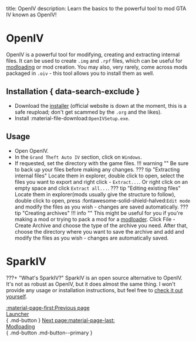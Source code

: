 title: OpenIV
description: Learn the basics to the powerful tool to mod GTA IV known as OpenIV!

# OpenIV
OpenIV is a powerful tool for modifying, creating and extracting internal files. It can be used to create `.img` and `.rpf` files, which can be useful for [modloading](modloading.md) or mod creation. You may also, very rarely, come across mods packaged in `.oiv` - this tool allows you to install them as well.

## Installation { data-search-exclude }
* Download the [installer](https://community.pcgamingwiki.com/files/file/2710-openiv-version-41/) (official website is down at the moment, this is a safe reupload; don't get scammed by the `.org` and the likes).
* Install :material-file-download:`OpenIVSetup.exe`.
## Usage
* Open OpenIV.
* In the `Grand Theft Auto IV` section, click on `Windows`.
* If requested, set the directory with the game files.
!!! warning ""
    Be sure to back up your files before making any changes.
??? tip "Extracting internal files"
    Locate them in explorer, double click to open, select the files you want to export and right click - `Extract...`. Or right click on an empty space and click `Extract all...`.
??? tip "Editing existing files"
    Locate them in explorer(mods usually give the structure to follow), double click to open, press :fontawesome-solid-shield-halved:`Edit mode` and modify the files as you wish - changes are saved automatically.
??? tip "Creating archives"
    !!! info ""
        This might be useful for you if you're making a mod or trying to pack a mod for a [modloader](modloading.md).
    Click File - Create Archive and choose the type of the archive you need. After that, choose the directory where you want to save the archive and add and modify the files as you wish - changes are automatically saved.

# SparkIV
???+ "What's SparkIV?"
    SparkIV is an open source alternative to OpenIV. It's not as robust as OpenIV, but it does almost the same thing. I won't provide any usage or installation instructions, but feel free to [check it out yourself](https://github.com/ahmed605/SparkIV).

[:material-page-first:Previous page <br>Launcher</br>](launcher.md){ .md-button } [Next page:material-page-last: <br>Modloading</br>](modloading.md){ .md-button .md-button--primary }